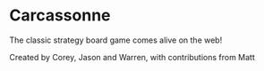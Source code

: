 Carcassonne
===========

The classic strategy board game comes alive on the web!

Created by Corey, Jason and Warren, with contributions from Matt
